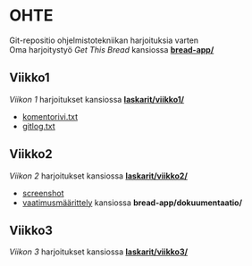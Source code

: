 # OHTE
Git-repositio ohjelmistotekniikan harjoituksia varten\
Oma harjoitystyö *Get This Bread* kansiossa **[bread-app/](bread-app/)**
## Viikko1
*Viikon 1* harjoitukset kansiossa **[laskarit/viikko1/](laskarit/viikko1/)**
- [komentorivi.txt](laskarit/viikko1/komentorivi.txt)
- [gitlog.txt](laskarit/viikko1/gitlog.txt)

## Viikko2
*Viikon 2* harjoitukset kansiossa **[laskarit/viikko2/](laskarit/viikko2/)**
- [screenshot](laskarit/viikko2/Screenshot_coverage_2023-03-24_14-03-39.png)
- [vaatimusmäärittely](bread-app/dokumentaatio/vaatimusmaarittely.md) kansiossa **bread-app/dokuumentaatio/**

## Viikko3 
*Viikon 3* harjoitukset kansiossa **[laskarit/viikko3/](laskarit/viikko3/)**